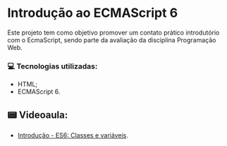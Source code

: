 # Introdução ao ECMAScript 6
Este projeto tem como objetivo promover um contato prático introdutório com o EcmaScript, sendo parte da avaliação da disciplina Programação Web.

### :computer: Tecnologias utilizadas:
- HTML;
- ECMAScript 6.

## :pager: Videoaula:
- [Introdução - ES6: Classes e variáveis](https://www.youtube.com/watch?v=ryK4VsyXJLA).